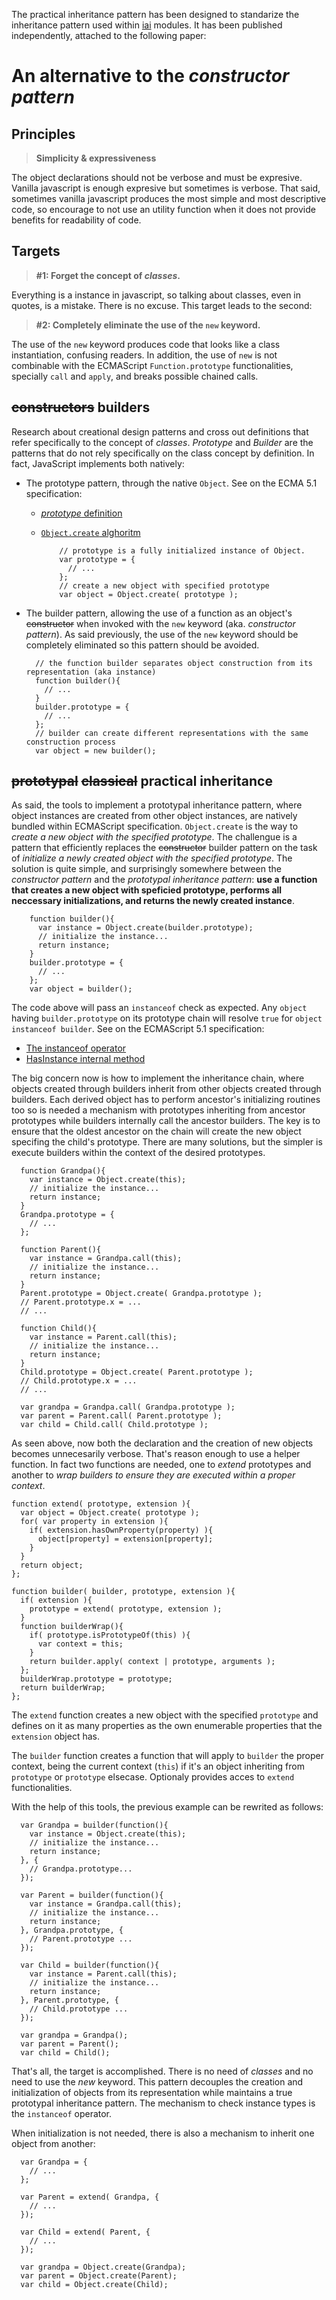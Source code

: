 The practical inheritance pattern has been designed to standarize the inheritance pattern used within [iai](https://npmjs.org/search?q=iai) modules. It has been published independently, attached to the following paper:

# An alternative to the *constructor pattern*


## Principles

> **Simplicity & expressiveness**

The object declarations should not be verbose and must be expresive. Vanilla javascript is enough expresive but sometimes is verbose. That said, sometimes vanilla javascript produces the most simple and most descriptive code, so encourage to not use an utility function when it does not provide benefits for readability of code.

## Targets

> **#1: Forget the concept of _classes_.**

Everything is a instance in javascript, so talking about classes, even in quotes, is a mistake. There is no excuse. This target leads to the second:

> **#2: Completely eliminate the use of the `new` keyword.**

The use of the `new` keyword produces code that looks like a class instantiation, confusing readers. In addition, the use of `new` is not combinable with the ECMAScript `Function.prototype` functionalities, specially `call` and `apply`, and breaks possible chained calls.


## ~~constructors~~ builders

Research about creational design patterns and cross out definitions that refer specifically to the concept of *classes*. *Prototype* and *Builder* are the patterns that do not rely specifically on the class concept by definition. In fact, JavaScript implements both natively:

* The prototype pattern, through the native `Object`. See on the ECMA 5.1 specification:

  * [*prototype* definition](http://www.ecma-international.org/ecma-262/5.1/#sec-4.3.5)
  * [`Object.create` alghoritm](http://www.ecma-international.org/ecma-262/5.1/#sec-15.2.3.5)

            // prototype is a fully initialized instance of Object.
            var prototype = {
              // ...
            };
            // create a new object with specified prototype
            var object = Object.create( prototype );

* The builder pattern, allowing the use of a function as an object's ~~constructor~~ when invoked with the `new` keyword (aka. *constructor pattern*). As said previously, the use of the `new` keyword should be completely eliminated so this pattern should be avoided.

        // the function builder separates object construction from its representation (aka instance)
        function builder(){
          // ...
        }
        builder.prototype = {
          // ...
        };
        // builder can create different representations with the same construction process
        var object = new builder();


## ~~prototypal~~ ~~classical~~ practical inheritance

As said, the tools to implement a prototypal inheritance pattern, where object instances are created from other object instances, are natively bundled within ECMAScript specification. `Object.create` is the way to *create a new object with the specified prototype*. The challengue is a pattern that efficiently replaces the ~~constructor~~ builder pattern on the task of *initialize a newly created object with the specified prototype*. The solution is quite simple, and surprisingly somewhere between the *constructor pattern* and the *prototypal inheritance pattern*: **use a function that creates a new object with speficied prototype, performs all neccessary initializations, and returns the newly created instance**.

        function builder(){
          var instance = Object.create(builder.prototype);
          // initialize the instance...
          return instance;
        }
        builder.prototype = {
          // ...
        };
        var object = builder();

The code above will pass an `instanceof` check as expected. Any `object` having `builder.prototype` on its prototype chain will resolve `true` for `object instanceof builder`. See on the ECMAScript 5.1 specification:

* [The instanceof operator](http://www.ecma-international.org/ecma-262/5.1/#sec-11.8.6)
* [HasInstance internal method](http://www.ecma-international.org/ecma-262/5.1/#sec-15.3.5.3)

The big concern now is how to implement the inheritance chain, where objects created through builders inherit from other objects created through builders. Each derived object has to perform ancestor's initializing routines too so is needed a mechanism with prototypes inheriting from ancestor prototypes while builders internally call the ancestor builders. The key is to ensure that the oldest ancestor on the chain will create the new object specifing the child's prototype. There are many solutions, but the simpler is execute builders within the context of the desired prototypes.

      function Grandpa(){
        var instance = Object.create(this);
        // initialize the instance...
        return instance;
      }
      Grandpa.prototype = {
        // ...
      };
      
      function Parent(){
        var instance = Grandpa.call(this);
        // initialize the instance...
        return instance;
      }
      Parent.prototype = Object.create( Grandpa.prototype );
      // Parent.prototype.x = ...
      // ...
      
      function Child(){
        var instance = Parent.call(this);
        // initialize the instance...
        return instance;
      }
      Child.prototype = Object.create( Parent.prototype );
      // Child.prototype.x = ...
      // ...
      
      var grandpa = Grandpa.call( Grandpa.prototype );
      var parent = Parent.call( Parent.prototype );
      var child = Child.call( Child.prototype );
        
As seen above, now both the declaration and the creation of new objects becomes unnecesarily verbose. That's reason enough to use a helper function. In fact two functions are needed, one to *extend* prototypes and another to *wrap builders to ensure they are executed within a proper context*.

    function extend( prototype, extension ){
      var object = Object.create( prototype );
      for( var property in extension ){
        if( extension.hasOwnProperty(property) ){
          object[property] = extension[property];
        }
      }
      return object;
    };
    
    function builder( builder, prototype, extension ){
      if( extension ){
        prototype = extend( prototype, extension );
      }
      function builderWrap(){
        if( prototype.isPrototypeOf(this) ){
          var context = this;
        }
        return builder.apply( context | prototype, arguments );
      };
      builderWrap.prototype = prototype;
      return builderWrap;
    };

The `extend` function creates a new object with the specified `prototype` and defines on it as many properties as the own enumerable properties that the `extension` object has.

The `builder` function creates a function that will apply to `builder` the proper context, being the current context (`this`) if it's an object inheriting from `prototype` or `prototype` elsecase. Optionaly provides acces to `extend` functionalities.

With the help of this tools, the previous example can be rewrited as follows:

      var Grandpa = builder(function(){
        var instance = Object.create(this);
        // initialize the instance...
        return instance;
      }, {
        // Grandpa.prototype...
      });
      
      var Parent = builder(function(){
        var instance = Grandpa.call(this);
        // initialize the instance...
        return instance;
      }, Grandpa.prototype, {
        // Parent.prototype ...
      });
      
      var Child = builder(function(){
        var instance = Parent.call(this);
        // initialize the instance...
        return instance;
      }, Parent.prototype, {
        // Child.prototype ...
      });
      
      var grandpa = Grandpa();
      var parent = Parent();
      var child = Child();

That's all, the target is accomplished. There is no need of *classes* and no need to use the *new* keyword. This pattern decouples the creation and initialization of objects from its representation while maintains a true prototypal inheritance pattern. The mechanism to check instance types is the `instanceof` operator.

When initialization is not needed, there is also a mechanism to inherit one object from another:

      var Grandpa = {
        // ...
      };
      
      var Parent = extend( Grandpa, {
        // ...
      });
      
      var Child = extend( Parent, {
        // ...
      });
      
      var grandpa = Object.create(Grandpa);
      var parent = Object.create(Parent);
      var child = Object.create(Child);
